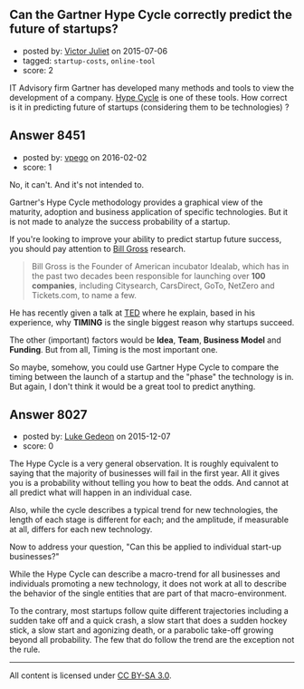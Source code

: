 ## Can the Gartner Hype Cycle correctly predict the future of startups?

- posted by: [Victor Juliet](https://stackexchange.com/users/6324367/victor-juliet) on 2015-07-06
- tagged: `startup-costs`, `online-tool`
- score: 2

IT Advisory firm Gartner has developed many methods and tools to view the development of a company. [Hype Cycle][1] is one of these tools. How correct is it in predicting future of startups (considering them to be technologies) ?


  [1]: https://en.wikipedia.org/wiki/Hype_cycle


## Answer 8451

- posted by: [vpego](https://stackexchange.com/users/7073322/vpego) on 2016-02-02
- score: 1

<p>No, it can't. And it's not intended to.</p>

<p>Gartner's Hype Cycle methodology provides a graphical view of the maturity, adoption and business application of specific technologies. But it is not made to analyze the success probability of a startup.</p>

<p>If you're looking to improve your ability to predict startup future success, you should pay attention to <a href="https://twitter.com/Bill_Gross" rel="nofollow">Bill Gross</a> research.</p>

<blockquote>
  <p>Bill Gross is the Founder of American incubator Idealab, which has in
  the past two decades been responsible for launching over <strong>100
  companies</strong>, including Citysearch, CarsDirect, GoTo, NetZero and
  Tickets.com, to name a few.</p>
</blockquote>

<p>He has recently given a talk at <a href="https://www.ted.com/talks/bill_gross_the_single_biggest_reason_why_startups_succeed?language=en" rel="nofollow">TED</a> where he explain, based in his experience, why <strong>TIMING</strong> is the single biggest reason why startups succeed. </p>

<p>The other (important) factors would be <strong>Idea</strong>, <strong>Team</strong>, <strong>Business Model</strong> and <strong>Funding</strong>. But from all, Timing is the most important one.</p>

<p>So maybe, somehow, you could use Gartner Hype Cycle to compare the timing between the launch of a startup and the "phase" the technology is in. But again, I don't think it would be a great tool to predict anything.</p>



## Answer 8027

- posted by: [Luke Gedeon](https://stackexchange.com/users/1119600/luke-gedeon) on 2015-12-07
- score: 0

The Hype Cycle is a very general observation. It is roughly equivalent to saying that the majority of businesses will fail in the first year. All it gives you is a probability without telling you how to beat the odds. And cannot at all predict what will happen in an individual case.

Also, while the cycle describes a typical trend for new technologies, the length of each stage is different for each; and the amplitude, if measurable at all, differs for each new technology.

Now to address your question, "Can this be applied to individual start-up businesses?"

While the Hype Cycle can describe a macro-trend for all businesses and individuals promoting a new technology, it does not work at all to describe the behavior of the single entities that are part of that macro-environment.

To the contrary, most startups follow quite different trajectories including a sudden take off and a quick crash, a slow start that does a sudden hockey stick, a slow start and agonizing death, or a parabolic take-off growing beyond all probability. The few that do follow the trend are the exception not the rule.



---

All content is licensed under [CC BY-SA 3.0](https://creativecommons.org/licenses/by-sa/3.0/).
